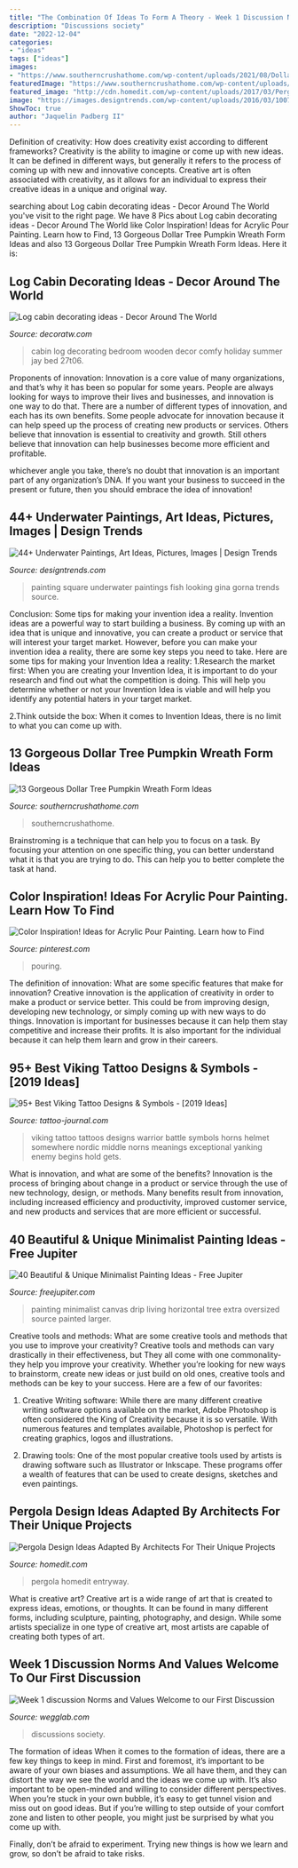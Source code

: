 ```yaml
---
title: "The Combination Of Ideas To Form A Theory - Week 1 Discussion Norms And Values Welcome To Our First Discussion"
description: "Discussions society"
date: "2022-12-04"
categories:
- "ideas"
tags: ["ideas"]
images:
- "https://www.southerncrushathome.com/wp-content/uploads/2021/08/Dollar-Tree-Pumpkin-Wreath-10-640x853.jpeg"
featuredImage: "https://www.southerncrushathome.com/wp-content/uploads/2021/08/Dollar-Tree-Pumpkin-Wreath-10-640x853.jpeg"
featured_image: "http://cdn.homedit.com/wp-content/uploads/2017/03/Pergola-for-a-small-Entryway-Mexico-Residence-by-Olson-Kundig-Architects.jpg"
image: "https://images.designtrends.com/wp-content/uploads/2016/03/10070800/Looking-Square-Painting.jpg"
ShowToc: true
author: "Jaquelin Padberg II"
---
```



Definition of creativity: How does creativity exist according to different frameworks?
Creativity is the ability to imagine or come up with new ideas. It can be defined in different ways, but generally it refers to the process of coming up with new and innovative concepts. Creative art is often associated with creativity, as it allows for an individual to express their creative ideas in a unique and original way.

	

		
searching about Log cabin decorating ideas - Decor Around The World you've visit to the right page. We have 8 Pics about Log cabin decorating ideas - Decor Around The World like Color Inspiration! Ideas for Acrylic Pour Painting. Learn how to Find, 13 Gorgeous Dollar Tree Pumpkin Wreath Form Ideas and also 13 Gorgeous Dollar Tree Pumpkin Wreath Form Ideas. Here it is:
		
    
## Log Cabin Decorating Ideas - Decor Around The World

<img loading=lazy src="http://decoratw.com/wp-content/uploads/2015/01/small-log-cabin-decorating-ideas-1.jpg" onerror="this.onerror=null;this.src='https://tse3.mm.bing.net/th?id=OIP.THEOgMmhz-bqASE-LEPTbAHaJ4&amp;pid=15.1';" alt="Log cabin decorating ideas - Decor Around The World">

_Source: decoratw.com_

>cabin log decorating bedroom wooden decor comfy holiday summer jay bed 27t06. 

	

Proponents of innovation:
Innovation is a core value of many organizations, and that’s why it has been so popular for some years. People are always looking for ways to improve their lives and businesses, and innovation is one way to do that. There are a number of different types of innovation, and each has its own benefits.
Some people advocate for innovation because it can help speed up the process of creating new products or services. Others believe that innovation is essential to creativity and growth. Still others believe that innovation can help businesses become more efficient and profitable.

 whichever angle you take, there’s no doubt that innovation is an important part of any organization’s DNA. If you want your business to succeed in the present or future, then you should embrace the idea of innovation!

    
## 44+ Underwater Paintings, Art Ideas, Pictures, Images | Design Trends

<img loading=lazy src="https://images.designtrends.com/wp-content/uploads/2016/03/10070800/Looking-Square-Painting.jpg" onerror="this.onerror=null;this.src='https://tse3.mm.bing.net/th?id=OIP.dgmSGI74DUVlfZzdDohrDgHaHa&amp;pid=15.1';" alt="44+ Underwater Paintings, Art Ideas, Pictures, Images | Design Trends">

_Source: designtrends.com_

>painting square underwater paintings fish looking gina gorna trends source. 

	

Conclusion: Some tips for making your invention idea a reality.
Invention ideas are a powerful way to start building a business. By coming up with an idea that is unique and innovative, you can create a product or service that will interest your target market. However, before you can make your invention idea a reality, there are some key steps you need to take. Here are some tips for making your Invention Idea a reality:
1.Research the market first: When you are creating your Invention Idea, it is important to do your research and find out what the competition is doing. This will help you determine whether or not your Invention Idea is viable and will help you identify any potential haters in your target market.

2.Think outside the box: When it comes to Invention Ideas, there is no limit to what you can come up with.

    
## 13 Gorgeous Dollar Tree Pumpkin Wreath Form Ideas

<img loading=lazy src="https://www.southerncrushathome.com/wp-content/uploads/2021/08/Dollar-Tree-Pumpkin-Wreath-10-640x853.jpeg" onerror="this.onerror=null;this.src='https://tse2.mm.bing.net/th?id=OIP.x7pqqO6109Kr5JGs-9zUmQHaJ3&amp;pid=15.1';" alt="13 Gorgeous Dollar Tree Pumpkin Wreath Form Ideas">

_Source: southerncrushathome.com_

>southerncrushathome. 

	

Brainstroming is a technique that can help you to focus on a task. By focusing your attention on one specific thing, you can better understand what it is that you are trying to do. This can help you to better complete the task at hand.

    
## Color Inspiration! Ideas For Acrylic Pour Painting. Learn How To Find

<img loading=lazy src="https://i.pinimg.com/736x/07/df/6e/07df6ee4e7285e028092de24913fbd80.jpg" onerror="this.onerror=null;this.src='https://tse3.mm.bing.net/th?id=OIP.rl1-oTAbU-2nu5S1thRk4wHaLH&amp;pid=15.1';" alt="Color Inspiration! Ideas for Acrylic Pour Painting. Learn how to Find">

_Source: pinterest.com_

>pouring. 

	

The definition of innovation: What are some specific features that make for innovation?
Creative innovation is the application of creativity in order to make a product or service better. This could be from improving design, developing new technology, or simply coming up with new ways to do things. Innovation is important for businesses because it can help them stay competitive and increase their profits. It is also important for the individual because it can help them learn and grow in their careers.

    
## 95+ Best Viking Tattoo Designs &amp; Symbols - [2019 Ideas]

<img loading=lazy src="https://tattoo-journal.com/wp-content/uploads/2015/08/Viking-tattoo_-5-650x650.jpg" onerror="this.onerror=null;this.src='https://tse3.mm.bing.net/th?id=OIP.mUr7xuvjOn1T87nwmjr4eAHaHa&amp;pid=15.1';" alt="95+ Best Viking Tattoo Designs &amp; Symbols - [2019 Ideas]">

_Source: tattoo-journal.com_

>viking tattoo tattoos designs warrior battle symbols horns helmet somewhere nordic middle norns meanings exceptional yanking enemy begins hold gets. 

	

What is innovation, and what are some of the benefits?
Innovation is the process of bringing about change in a product or service through the use of new technology, design, or methods. Many benefits result from innovation, including increased efficiency and productivity, improved customer service, and new products and services that are more efficient or successful.

    
## 40 Beautiful &amp; Unique Minimalist Painting Ideas - Free Jupiter

<img loading=lazy src="http://www.freejupiter.com/wp-content/uploads/2019/07/Minimalist-Painting-Ideas-9-1.jpg" onerror="this.onerror=null;this.src='https://tse1.mm.bing.net/th?id=OIP.aIcwSWraG6To4Z0ve4o4bAHaJg&amp;pid=15.1';" alt="40 Beautiful &amp; Unique Minimalist Painting Ideas - Free Jupiter">

_Source: freejupiter.com_

>painting minimalist canvas drip living horizontal tree extra oversized source painted larger. 

	

Creative tools and methods: What are some creative tools and methods that you use to improve your creativity?
Creative tools and methods can vary drastically in their effectiveness, but They all come with one commonality- they help you improve your creativity. Whether you’re looking for new ways to brainstorm, create new ideas or just build on old ones, creative tools and methods can be key to your success. Here are a few of our favorites: 
1. Creative Writing software: While there are many different creative writing software options available on the market, Adobe Photoshop is often considered the King of Creativity because it is so versatile. With numerous features and templates available, Photoshop is perfect for creating graphics, logos and illustrations.

2. Drawing tools: One of the most popular creative tools used by artists is drawing software such as Illustrator or Inkscape. These programs offer a wealth of features that can be used to create designs, sketches and even paintings.

    
## Pergola Design Ideas Adapted By Architects For Their Unique Projects

<img loading=lazy src="http://cdn.homedit.com/wp-content/uploads/2017/03/Pergola-for-a-small-Entryway-Mexico-Residence-by-Olson-Kundig-Architects.jpg" onerror="this.onerror=null;this.src='https://tse1.mm.bing.net/th?id=OIP.6pAWsgEA5etfnMCysnn0uAHaJ3&amp;pid=15.1';" alt="Pergola Design Ideas Adapted By Architects For Their Unique Projects">

_Source: homedit.com_

>pergola homedit entryway. 

	

What is creative art?
Creative art is a wide range of art that is created to express ideas, emotions, or thoughts. It can be found in many different forms, including sculpture, painting, photography, and design. While some artists specialize in one type of creative art, most artists are capable of creating both types of art.

    
## Week 1 Discussion Norms And Values Welcome To Our First Discussion

<img loading=lazy src="https://wegglab.com/wp-content/uploads/2021/01/image-1788-289x300.png" onerror="this.onerror=null;this.src='https://tse2.mm.bing.net/th?id=OIP.Z8ddgg6OEMyx7mwr-t43LgAAAA&amp;pid=15.1';" alt="Week 1 discussion Norms and Values Welcome to our First Discussion">

_Source: wegglab.com_

>discussions society. 

	

The formation of ideas
When it comes to the formation of ideas, there are a few key things to keep in mind. First and foremost, it’s important to be aware of your own biases and assumptions. We all have them, and they can distort the way we see the world and the ideas we come up with.
It’s also important to be open-minded and willing to consider different perspectives. When you’re stuck in your own bubble, it’s easy to get tunnel vision and miss out on good ideas. But if you’re willing to step outside of your comfort zone and listen to other people, you might just be surprised by what you come up with.

Finally, don’t be afraid to experiment. Trying new things is how we learn and grow, so don’t be afraid to take risks.

